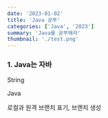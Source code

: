 ```yaml
---
date: '2023-01-02'
title: 'Java 공부'
categories: ['Java', '2023']
summary: 'Java를 공부해라'
thumbnail: './test.png'
---
```


### 1. Java는 자바

String

Java

로컬과 원격 브랜치 표기, 브랜치 생성
